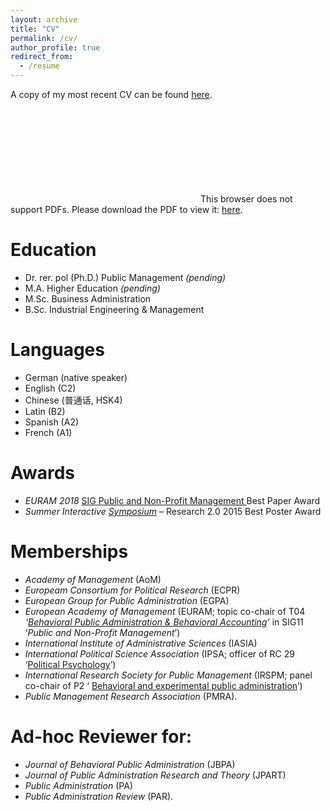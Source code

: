 ```yaml
---
layout: archive
title: "CV"
permalink: /cv/
author_profile: true
redirect_from:
  - /resume
---
```


A copy of my most recent CV can be found <a href="https://ksweissmueller.github.io/files/CV-KW.pdf">here</a>.


<object data="https://ksweissmueller.github.io/files/CV-KW.pdf" type="application/pdf" width="700px" height="700px">
    <embed src="https://ksweissmueller.github.io/files/CV-KW.pdf">
        This browser does not support PDFs. Please download the PDF to view it: <a href="https://ksweissmueller.github.io/files/CV-KW.pdf" target="_blank"><u>here</u></a>.
        </embed>
</object>



Education
======
* Dr. rer. pol (Ph.D.) Public Management *(pending)*
* M.A. Higher Education *(pending)*
* M.Sc. Business Administration
* B.Sc. Industrial Engineering & Management


Languages
======
* German (native speaker)
* English (C2)
* Chinese (普通话, HSK4)
* Latin (B2)
* Spanish (A2)
* French (A1)


Awards
======
* *EURAM 2018* <a href="https://euramonline.org/programme2018/strategic-interest-groups/sig-11-public-and-non-profit-management-pm-npm.html">SIG Public and Non-Profit Management </a> Best Paper Award
* *Summer Interactive <a href="http://www.concordia.ca/cunews/main/stories/2015/06/03/gambling-gaming-explored-summer-research-symposium.html">Symposium</a>* – Research 2.0 2015 Best Poster Award


Memberships
======
* *Academy of Management* (AoM)
* *Europeam Consortium for Political Research* (ECPR)
* *European Group for Public Administration* (EGPA)
* *European Academy of Management* (EURAM; topic co-chair of T04 *‘<a href="http://euramonline.org/component/phocadownload/category/43-2019-conference.html?download=782:cfp-2019">Behavioral Public Administration & Behavioral Accounting</a>’* in SIG11 ‘*Public and Non-Profit Management*’)
* *International Institute of Administrative Sciences* (IASIA)
* *International Political Science Association* (IPSA; officer of RC 29 ‘<a href="https://www.ipsa.org/research-committees/rclist/RC29">Political Psychology</a>’)
* *International Research Society for Public Management* (IRSPM; panel co-chair of P2 ‘ 	<a href="http://irspm2019.com/files/docs/irspm18/gregg%20g.%20van%20ryzin.pdf">Behavioral and experimental public administration</a>’)
* *Public Management Research Association* (PMRA).
  
  
Ad-hoc Reviewer for:
======
* *Journal of Behavioral Public Administration* (JBPA)
* *Journal of Public Administration Research and Theory* (JPART)
* *Public Administration* (PA)
* *Public Administration Review* (PAR).

